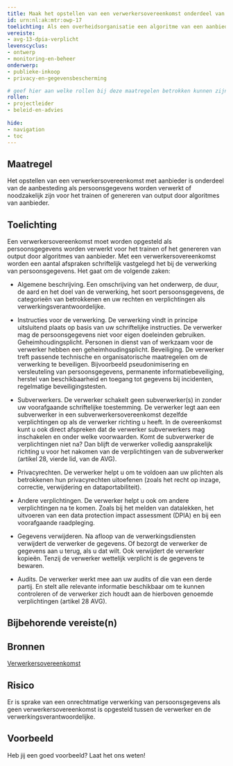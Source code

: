 ```yaml
---
title: Maak het opstellen van een verwerkersovereenkomst onderdeel van de aanbesteding als persoonsgegevens worden verwerkt.
id: urn:nl:ak:mtr:owp-17
toelichting: Als een overheidsorganisatie een algoritme van een aanbieder wilt gebruiken die persoonsgegevens verwerkt voor bijvoorbeeld het trainen of genereren van output, dan moet een verwerkersovereenkomst met de aanbieder worden opgesteld. 
vereiste:
- avg-13-dpia-verplicht
levenscyclus:
- ontwerp
- monitoring-en-beheer
onderwerp:
- publieke-inkoop
- privacy-en-gegevensbescherming

# geef hier aan welke rollen bij deze maatregelen betrokken kunnen zijn
rollen:
- projectleider
- beleid-en-advies
  
hide:
- navigation
- toc
---
```


<!-- tags -->
## Maatregel

Het opstellen van een verwerkersovereenkomst met aanbieder is onderdeel van de aanbesteding als persoonsgegevens worden verwerkt of noodzakelijk zijn voor het trainen of genereren van output door algoritmes van aanbieder.

## Toelichting

Een verwerkersovereenkomst moet worden opgesteld als persoonsgegevens worden verwerkt voor het trainen of het genereren van output door algoritmes van aanbieder. Met een verwerkersovereenkomst worden een aantal afspraken schriftelijk vastgelegd het bij de verwerking van persoonsgegevens. Het gaat om de volgende zaken:

- Algemene beschrijving. Een omschrijving van het onderwerp, de duur, de aard en het doel van de verwerking, het soort persoonsgegevens, de categorieën van betrokkenen en uw rechten en verplichtingen als verwerkingsverantwoordelijke.

- Instructies voor de verwerking. De verwerking vindt in principe uitsluitend plaats op basis van uw schriftelijke instructies. De verwerker mag de persoonsgegevens niet voor eigen doeleinden gebruiken.
Geheimhoudingsplicht. Personen in dienst van of werkzaam voor de verwerker hebben een geheimhoudingsplicht.
Beveiliging. De verwerker treft passende technische en organisatorische maatregelen om de verwerking te beveiligen. Bijvoorbeeld pseudonimisering en versleuteling van persoonsgegevens, permanente informatiebeveiliging, herstel van beschikbaarheid en toegang tot gegevens bij incidenten, regelmatige beveiligingstesten.

- Subverwerkers. De verwerker schakelt geen subverwerker(s) in zonder uw voorafgaande schriftelijke toestemming. De verwerker legt aan een subverwerker in een subverwerkersovereenkomst dezelfde verplichtingen op als de verwerker richting u heeft. In de overeenkomst kunt u ook direct afspreken dat de verwerker subverwerkers mag inschakelen en onder welke voorwaarden. Komt de subverwerker de verplichtingen niet na? Dan blijft de verwerker volledig aansprakelijk richting u voor het nakomen van de verplichtingen van de subverwerker (artikel 28, vierde lid, van de AVG).

- Privacyrechten. De verwerker helpt u om te voldoen aan uw plichten als betrokkenen hun privacyrechten uitoefenen (zoals het recht op inzage, correctie, verwijdering en dataportabiliteit).

- Andere verplichtingen. De verwerker helpt u ook om andere verplichtingen na te komen. Zoals bij het melden van datalekken, het uitvoeren van een data protection impact assessment (DPIA) en bij een voorafgaande raadpleging.

- Gegevens verwijderen. Na afloop van de verwerkingsdiensten verwijdert de verwerker de gegevens. Of bezorgt de verwerker de gegevens aan u terug, als u dat wilt. Ook verwijdert de verwerker kopieën. Tenzij de verwerker wettelijk verplicht is de gegevens te bewaren.

- Audits. De verwerker werkt mee aan uw audits of die van een derde partij. En stelt alle relevante informatie beschikbaar om te kunnen controleren of de verwerker zich houdt aan de hierboven genoemde verplichtingen (artikel 28 AVG).

## Bijbehorende vereiste(n)

<!-- list_vereisten_on_maatregelen_page -->

## Bronnen

[Verwerkersovereenkomst](https://www.autoriteitpersoonsgegevens.nl/themas/basis-avg/avg-algemeen/verwerkersovereenkomst)

## Risico 
<!-- vul hier het specifieke risico in dat kan worden gemitigeerd met behulp van deze maatregel -->
Er is sprake van een onrechtmatige verwerking van persoonsgegevens als geen verwerkersovereenkomst is opgesteld tussen de verwerker en de verwerkingsverantwoordelijke. 

## Voorbeeld

Heb jij een goed voorbeeld? Laat het ons weten!

